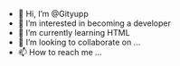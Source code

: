 - 👋 Hi, I’m @Gityupp
- 👀 I’m interested in becoming a developer
- 🌱 I’m currently learning HTML
- 💞️ I’m looking to collaborate on ...
- 📫 How to reach me ...

<!---
Gityupp/Gityupp is a ✨ special ✨ repository because its `README.md` (this file) appears on your GitHub profile.
You can click the Preview link to take a look at your changes.
--->
